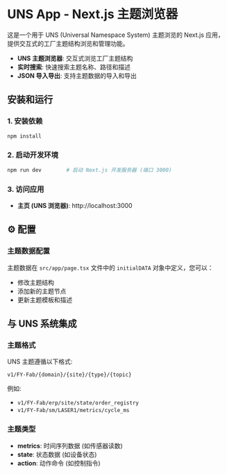 # UNS App - Next.js 主题浏览器

这是一个用于 UNS (Universal Namespace System) 主题浏览的 Next.js 应用，提供交互式的工厂主题结构浏览和管理功能。

- **UNS 主题浏览器**: 交互式浏览工厂主题结构
- **实时搜索**: 快速搜索主题名称、路径和描述
- **JSON 导入导出**: 支持主题数据的导入和导出



## 安装和运行

### 1. 安装依赖

```bash
npm install
```

### 2. 启动开发环境

```bash
npm run dev        # 启动 Next.js 开发服务器 (端口 3000)
```

### 3. 访问应用

- **主页 (UNS 浏览器)**: http://localhost:3000


## ⚙️ 配置

### 主题数据配置

主题数据在 `src/app/page.tsx` 文件中的 `initialDATA` 对象中定义，您可以：

- 修改主题结构
- 添加新的主题节点
- 更新主题模板和描述


## 与 UNS 系统集成

### 主题格式

UNS 主题遵循以下格式:
```
v1/FY-Fab/{domain}/{site}/{type}/{topic}
```

例如:
- `v1/FY-Fab/erp/site/state/order_registry`
- `v1/FY-Fab/sm/LASER1/metrics/cycle_ms`

### 主题类型

- **metrics**: 时间序列数据 (如传感器读数)
- **state**: 状态数据 (如设备状态)
- **action**: 动作命令 (如控制指令)
